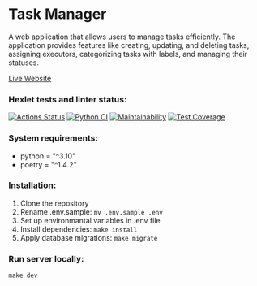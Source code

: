 # Task Manager
A web application that allows users to manage tasks efficiently. The application provides features like creating, updating, and deleting tasks, assigning executors, categorizing tasks with labels, and managing their statuses.

[Live Website](https://task-manager-eqwt.onrender.com/)

### Hexlet tests and linter status:
[![Actions Status](https://github.com/anna-at-sea/python-project-52/actions/workflows/hexlet-check.yml/badge.svg)](https://github.com/anna-at-sea/python-project-52/actions)
[![Python CI](https://github.com/anna-at-sea/python-project-52/actions/workflows/CI.yml/badge.svg)](https://github.com/anna-at-sea/python-project-52/actions/workflows/CI.yml)
[![Maintainability](https://api.codeclimate.com/v1/badges/bc834ccad90ad84f532d/maintainability)](https://codeclimate.com/github/anna-at-sea/python-project-52/maintainability)
[![Test Coverage](https://api.codeclimate.com/v1/badges/bc834ccad90ad84f532d/test_coverage)](https://codeclimate.com/github/anna-at-sea/python-project-52/test_coverage)

### System requirements:
* python = "^3.10"
* poetry = "^1.4.2"

### Installation:
1. Clone the repository
1. Rename .env.sample:
    `mv .env.sample .env`
2. Set up environmantal variables in .env file
3. Install dependencies:
    `make install`
4. Apply database migrations:
    `make migrate`

### Run server locally:
`make dev`